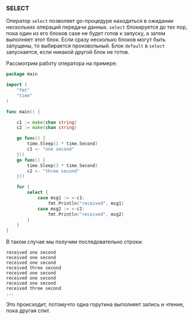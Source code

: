 ### SELECT
Оператор `select` позволяет go-процедуре находиться в ожидании нескольких операций передачи данных.
`select` блокируется до тех пор, пока один из его блоков case не будет готов к запуску, а затем выполняет этот блок.
Если сразу несколько блоков могут быть запущены, то выбирается произвольный.
Блок `default` в `select` запускается, если никакой другой блок не готов.

Рассмотрим работу оператора на примере:
```go
package main

import (
    "fmt"
    "time"
)

func main() {

    c1 := make(chan string)
    c2 := make(chan string)

    go func() {
        time.Sleep(1 * time.Second)
        c1 <- "one second"
    }()
    go func() {
        time.Sleep(3 * time.Second)
        c2 <- "three second"
    }()

    for {
        select {
            case msg1 := <-c1:
                fmt.Println("received", msg1)
            case msg2 := <-c2:
                fmt.Println("received", msg2)
        }
    }
}
```
В таком случае мы получим последовательно строки:
```
received one second
received one second
received one second
received three second
received one second
received one second
received one second
received three second
...

```
Это происходит, потомучто одна горутина выполняет запись и чтение, пока другая спит.
